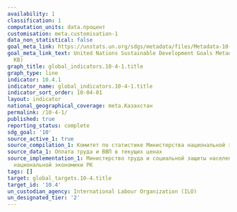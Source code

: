 ```yaml
---
availability: 1
classification: 1
computation_units: data.процент
customisation: meta.customisation-1
data_non_statistical: false
goal_meta_link: https://unstats.un.org/sdgs/metadata/files/Metadata-10-04-01.pdf
goal_meta_link_text: United Nations Sustainable Development Goals Metadata (PDF 190
  KB)
graph_title: global_indicators.10-4-1.title
graph_type: line
indicator: 10.4.1
indicator_name: global_indicators.10-4-1.title
indicator_sort_order: 10-04-01
layout: indicator
national_geographical_coverage: meta.Казахстан
permalink: /10-4-1/
published: true
reporting_status: complete
sdg_goal: '10'
source_active_1: true
source_compilation_1: Комитет по статистике Министерства национальной экономики РК
source_data_1: Оплата труда и ВВП в текущих ценах
source_implementation_1: Министерство труда и социальной защиты населения РК, Министерство
  национальной экономики РК
tags: []
target: global_targets.10-4.title
target_id: '10.4'
un_custodian_agency: International Labour Organization (ILO)
un_designated_tier: '2'
---
```

